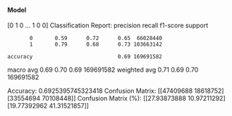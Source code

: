 #### Model
[0 1 0 ... 1 0 0]
Classification Report:
              precision    recall  f1-score   support

           0       0.59      0.72      0.65  66028440
           1       0.79      0.68      0.73 103663142

    accuracy                           0.69 169691582
   macro avg       0.69      0.70      0.69 169691582
weighted avg       0.71      0.69      0.70 169691582

Accuracy: 0.6925395745323418
Confusion Matrix:
[[47409688 18618752]
 [33554694 70108448]]
Confusion Matrix (%):
[[27.93873888 10.97211292]
 [19.77392962 41.31521857]]
